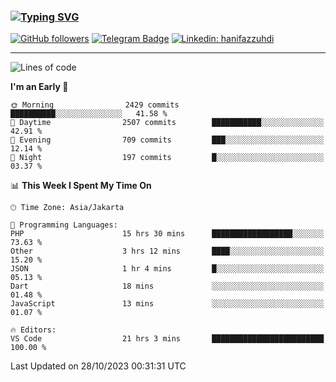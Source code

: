 ### [![Typing SVG](https://readme-typing-svg.herokuapp.com?font=lato&size=22&lines=Hi+There+👋)](https://git.io/typing-svg) 

[![GitHub followers](https://img.shields.io/github/followers/hanifazzuhdi?label=Follow&style=social)](https://github.com/hanifazzuhdi/?tab=follow) 
[![Telegram Badge](https://img.shields.io/badge/-hanif0198-blue?style=social&logo=telegram&link=https://www.t.me/hanif0198/)](https://www.t.me/hanif0198/) 
[![Linkedin: hanifazzuhdi](https://img.shields.io/badge/-hanifazzuhdi-blue?style=flat-square&logo=Linkedin&logoColor=white&link=https://www.linkedin.com/in/hanif-az-zuhdi-69688019b/)](https://www.linkedin.com/in/hanif-az-zuhdi-69688019b/) 

<hr/>

<!--START_SECTION:waka-->
![Lines of code](https://img.shields.io/badge/From%20Hello%20World%20I%27ve%20Written-36.2%20million%20lines%20of%20code-blue)

**I'm an Early 🐤** 

```text
🌞 Morning                2429 commits        ██████████░░░░░░░░░░░░░░░   41.58 % 
🌆 Daytime                2507 commits        ███████████░░░░░░░░░░░░░░   42.91 % 
🌃 Evening                709 commits         ███░░░░░░░░░░░░░░░░░░░░░░   12.14 % 
🌙 Night                  197 commits         █░░░░░░░░░░░░░░░░░░░░░░░░   03.37 % 
```


📊 **This Week I Spent My Time On** 

```text
🕑︎ Time Zone: Asia/Jakarta

💬 Programming Languages: 
PHP                      15 hrs 30 mins      ██████████████████░░░░░░░   73.63 % 
Other                    3 hrs 12 mins       ████░░░░░░░░░░░░░░░░░░░░░   15.20 % 
JSON                     1 hr 4 mins         █░░░░░░░░░░░░░░░░░░░░░░░░   05.13 % 
Dart                     18 mins             ░░░░░░░░░░░░░░░░░░░░░░░░░   01.48 % 
JavaScript               13 mins             ░░░░░░░░░░░░░░░░░░░░░░░░░   01.07 % 

🔥 Editors: 
VS Code                  21 hrs 3 mins       █████████████████████████   100.00 % 
```


 Last Updated on 28/10/2023 00:31:31 UTC
<!--END_SECTION:waka-->
